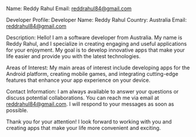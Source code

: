 Name: Reddy Rahul
Email: reddrahul84@gmail.com

Developer Profile:
Developer Name: Reddy Rahul
Country: Australia
Email: reddrahul84@gmail.com

Description:
Hello! I am a software developer from Australia. My name is Reddy Rahul, and I specialize in creating engaging and useful applications for your enjoyment. My goal is to develop innovative apps that make your life easier and provide you with the latest technologies.

Areas of Interest:
My main areas of interest include developing apps for the Android platform, creating mobile games, and integrating cutting-edge features that enhance your app experience on your device.

Contact Information:
I am always available to answer your questions or discuss potential collaborations. You can reach me via email at reddrahul84@gmail.com. I will respond to your messages as soon as possible.

Thank you for your attention! I look forward to working with you and creating apps that make your life more convenient and exciting.
